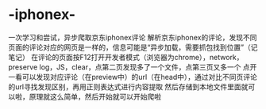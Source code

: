 # -iphonex-
一次学习和尝试，异步爬取京东iphonex评论
解析京东iphonex的评论，发现不同页面的评论对应的网页是一样的，信息可能是“异步加载，需要抓包找到位置”（记笔记）
在评论的页面按F12打开开发者模式（浏览器为chrome），network，preserve log，JS，clear，点第二页发现多了一个文件，点第三页又多一个
点开一看可以发现对应评论（在preview中）的url（在head中），通过对比不同页评论的url寻找发现区别，再用正则表达式进行内容提取
然后存储到本地文件里面就可以啦，原理就这么简单，然后开始就可以开始爬啦
